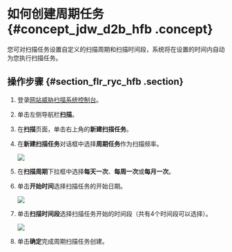 # 如何创建周期任务 {#concept_jdw_d2b_hfb .concept}

您可对扫描任务设置自定义的扫描周期和扫描时间段，系统将在设置的时间内自动为您执行扫描任务。

## 操作步骤 {#section_flr_ryc_hfb .section}

1.  登录[网站威胁扫描系统控制台](https://yundun.console.aliyun.com/?spm=5176.180290.939721.e5.677d50a81PEzex&p=avds#/overviews)。
2.  单击左侧导航栏**扫描**。
3.  在**扫描**页面，单击右上角的**新建扫描任务**。
4.  在**新建扫描任务**对话框中选择**周期任务**作为扫描频率。

    ![](http://static-aliyun-doc.oss-cn-hangzhou.aliyuncs.com/assets/img/21882/154909141413045_zh-CN.png)

5.  在**扫描周期**下拉框中选择**每天一次**、**每周一次**或**每月一次**。
6.  单击**开始时间**选择扫描任务的开始日期。

    ![](http://static-aliyun-doc.oss-cn-hangzhou.aliyuncs.com/assets/img/21882/154909141413046_zh-CN.png)

7.  单击**扫描时间段**选择扫描任务开始的时间段（共有4个时间段可以选择）。

    ![](http://static-aliyun-doc.oss-cn-hangzhou.aliyuncs.com/assets/img/21882/154909141413047_zh-CN.png)

8.  单击**确定**完成周期扫描任务创建。

